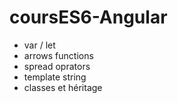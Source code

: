 # coursES6-Angular

* var / let
* arrows functions
* spread oprators
* template string
* classes et héritage
